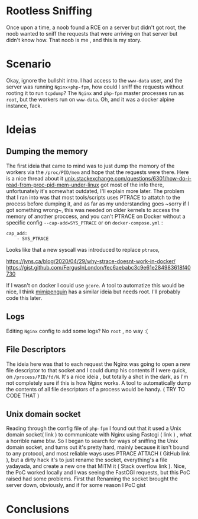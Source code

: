 # Rootless Sniffing

Once upon a time, a noob found a RCE on a server but didn't got root, the noob wanted to sniff the requests that were arriving on that server but didn't know how. That noob is me , and this is my story.

# Scenario 

Okay, ignore the bullshit intro.
I had access to the `www-data` user, and the server was running `Nginx+php-fpm`, how could I sniff the requests without rooting it to run `tcpdump`? The `Nginx` and `php-fpm` master processes run as `root`, but the workers run on `www-data`. Oh, and it was a docker alpine instance, fack.

# Ideias

## Dumping the memory
The first ideia that came to mind was to just dump the memory of the workers via the `/proc/PID/mem` and hope that the requests were there. Here is a nice thread about it [unix.stackexchange.com/questions/6301/how-do-i-read-from-proc-pid-mem-under-linux](https://unix.stackexchange.com/questions/6301/how-do-i-read-from-proc-pid-mem-under-linux) got most of the info there, unfortunately it's somewhat outdated, I'll explain more later.
The problem that I ran into was that most tools/scripts uses PTRACE to attatch to the process before dumping it, and as far as my understanding goes ~sorry if I got something wrong~, this was needed on older kernels to access the memory of another proccess, and you can't PTRACE on Docker without a specific config `--cap-add=SYS_PTRACE` or on `docker-compose.yml` :

```
cap_add:
    - SYS_PTRACE
```

Looks like that a new syscall was introduced to replace `ptrace`, 

https://jvns.ca/blog/2020/04/29/why-strace-doesnt-work-in-docker/
https://gist.github.com/FergusInLondon/fec6aebabc3c9e61e284983618f40730

If I wasn't on docker I could use `gcore`. A tool to automatize this would be nice, I think [mimipenguin](https://github.com/huntergregal/mimipenguin) has a similar ideia but needs root. I'll probably code this later.

## Logs
Editing `Nginx` config to add some logs? No `root` , no way :(

## File Descriptors
The ideia here was that to each request the Nginx was going to open a new file descriptor to that socket and I could dump his contents if I were quick, on `/process/PID/fd/N`. It's a nice ideia , but totally a shot in the dark, as I'm not completely sure if this is how Nginx works. A tool to automatically dump the contents of all file descriptors of a process would be handy. ( TRY TO CODE THAT ) 

## Unix domain socket
Reading through the config file of `php-fpm` I found out that it used a Unix domain socket( link ) to communicate with Nginx using Fastcgi ( link )  , what a horrible name btw. So I began to search for ways of sniffing the Unix domain socket, and turns out it's pretty hard, mainly because it isn't bound to any protocol, and most reliable ways uses PTRACE ATTACH ( GitHub link ), but a dirty hack it's to just rename the socket, everything's a file yadayada, and create a new one that MiTM it ( Stack overflow link ). Nice, the PoC worked locally and I was seeing the FastCGI requests, but this PoC raised had some problems. First that Renaming the socket brought the server down, obviously, and if for some reason I 
PoC gist 

# Conclusions
